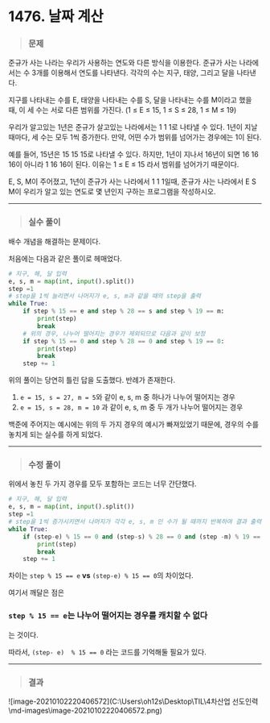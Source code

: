 # 1476. 날짜 계산

> ### 문제

 준규가 사는 나라는 우리가 사용하는 연도와 다른 방식을 이용한다. 준규가 사는 나라에서는 수 3개를 이용해서 연도를 나타낸다. 각각의 수는 지구, 태양, 그리고 달을 나타낸다.

 지구를 나타내는 수를 E, 태양을 나타내는 수를 S, 달을 나타내는 수를 M이라고 했을 때, 이 세 수는 서로 다른 범위를 가진다. (1 ≤ E ≤ 15, 1 ≤ S ≤ 28, 1 ≤ M ≤ 19)

 우리가 알고있는 1년은 준규가 살고있는 나라에서는 1 1 1로 나타낼 수 있다. 1년이 지날 때마다, 세 수는 모두 1씩 증가한다. 만약, 어떤 수가 범위를 넘어가는 경우에는 1이 된다.

 예를 들어, 15년은 15 15 15로 나타낼 수 있다. 하지만, 1년이 지나서 16년이 되면 16 16 16이 아니라 1 16 16이 된다. 이유는 1 ≤ E ≤ 15 라서 범위를 넘어가기 때문이다.

 E, S, M이 주어졌고, 1년이 준규가 사는 나라에서 1 1 1일때, 준규가 사는 나라에서 E S M이 우리가 알고 있는 연도로 몇 년인지 구하는 프로그램을 작성하시오.

---

> ### 실수 풀이

 배수 개념을 해결하는 문제이다. 

처음에는 다음과 같은 풀이로 헤매었다.

``` python
# 지구, 해, 달 입력
e, s, m = map(int, input().split())
step =1
# step을 1씩 늘리면서 나머지가 e, s, m과 같을 때의 step을 출력
while True:
    if step % 15 == e and step % 28 == s and step % 19 == m:
        print(step)
        break
    # 위의 경우, 나누어 떨어지는 경우가 제외되므로 다음과 같이 보정    
    if step % 15 == 0 and step % 28 == 0 and step % 19 == 0:
        print(step)
        break
    step += 1

```

 위의 풀이는 당연히 틀린 답을 도출했다. 반례가 존재한다.

1. `e = 15, s = 27, m = 5`와 같이 e, s, m 중 하나가 나누어 떨어지는 경우
2. `e = 15, s = 28, m = 10` 과 같이 e, s, m 중 두 개가 나누어 떨어지는 경우

 백준에 주어지는 예시에는 위의 두 가지 경우의 예시가 빠져있었기 때문에, 경우의 수를 놓치게 되는 실수를 하게 되었다. 

---

> ### 수정 풀이

 위에서 놓친 두 가지 경우를 모두 포함하는 코드는 너무 간단했다.

```python
# 지구, 해, 달 입력
e, s, m = map(int, input().split())
step =1
# step을 1씩 증가시키면서 나머지가 각각 e, s, m 인 수가 될 때까지 반복하여 결과 출력
while True:
    if (step-e) % 15 == 0 and (step-s) % 28 == 0 and (step -m) % 19 == 0:
        print(step)
        break
    step += 1
```

  차이는  `step % 15 == e` **vs** `(step-e) % 15 == 0`의 차이었다. 

여기서 깨달은 점은

### `step % 15 == e`는 나누어 떨어지는 경우를 캐치할 수 없다

는 것이다.

따라서, `(step- e)  % 15 == 0` 라는 코드를 기억해둘 필요가 있다.

---

> ### 결과

![image-20210102220406572](C:\Users\oh12s\Desktop\TIL\4차산업 선도인력\md-images\image-20210102220406572.png)



